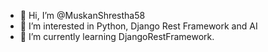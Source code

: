 - 👋 Hi, I’m @MuskanShrestha58
- 👀 I’m interested in Python, Django Rest Framework and AI
- 🌱 I’m currently learning DjangoRestFramework.

<!---
MuskanShrestha58/MuskanShrestha58 is a ✨ special ✨ repository because its `README.md` (this file) appears on your GitHub profile.
You can click the Preview link to take a look at your changes.
--->
